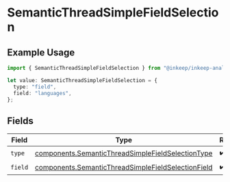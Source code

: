 # SemanticThreadSimpleFieldSelection

## Example Usage

```typescript
import { SemanticThreadSimpleFieldSelection } from "@inkeep/inkeep-analytics/models/components";

let value: SemanticThreadSimpleFieldSelection = {
  type: "field",
  field: "languages",
};
```

## Fields

| Field                                                                                                                    | Type                                                                                                                     | Required                                                                                                                 | Description                                                                                                              |
| ------------------------------------------------------------------------------------------------------------------------ | ------------------------------------------------------------------------------------------------------------------------ | ------------------------------------------------------------------------------------------------------------------------ | ------------------------------------------------------------------------------------------------------------------------ |
| `type`                                                                                                                   | [components.SemanticThreadSimpleFieldSelectionType](../../models/components/semanticthreadsimplefieldselectiontype.md)   | :heavy_check_mark:                                                                                                       | N/A                                                                                                                      |
| `field`                                                                                                                  | [components.SemanticThreadSimpleFieldSelectionField](../../models/components/semanticthreadsimplefieldselectionfield.md) | :heavy_check_mark:                                                                                                       | N/A                                                                                                                      |